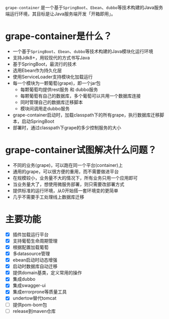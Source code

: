 `grape-container` 是一个基于`SpringBoot`、`Ebean`、`dubbo`等技术构建的Java服务端运行环境，其目标是让Java服务端开发「开箱即用」。

# grape-container是什么？

- 一个基于`SpringBoot`、`Ebean`、`dubbo`等技术构建的Java模块化运行环境
- 支持Jdk8+，用较现代的方式书写Java
- 基于SpringBoot，最流行的技术
- 选用Ebean作为持久化层
- 使用ServiceLoader支持模块化加载运行
- 每一个模块为一颗葡萄(grape)，即一个jar包
  - 每颗葡萄均提供rest服务 和 dubbo服务
  - 每颗葡萄有自己的数据库，多个葡萄可以共用一个数据库连接
  - 同时管理自己的数据库迁移脚本
  - 模块间调用走dubbo服务
- grape-container启动时，加载classpath下的所有grape，执行数据库迁移脚本，启动SpringBoot
- 部署时，通过classpath下grape的多少控制服务的大小

# grape-container试图解决什么问题？

- 不同的业务(grape)，可以跑在同一个平台(container)上
- 通用的grape，可以很方便的重用，而不需要做进平台
- 在规模较小，业务量不大的情况下，所有业务只用一个应用即可
- 当业务量大了，想使用微服务部署，则只需要改部署方式
- 提供标准的运行环境，从0开始搭一套环境变的更简单
- 几乎不需要手工处理线上数据库迁移

# 主要功能

- [x] 插件加载运行平台
- [x] 支持葡萄生命周期管理
- [x] 根据配置加载葡萄
- [x] 多datasource管理
- [x] ebean启动时动态增强
- [x] 启动时数据库自动迁移
- [x] 提供domain基类，定义常用的操作
- [x] 集成dubbo
- [x] 集成swagger-ui
- [x] 集成errorprone等质量工具
- [x] undertow替代tomcat
- [ ] 提供pom-bom包
- [ ] release到maven仓库